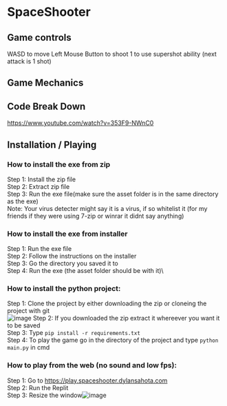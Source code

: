 # SpaceShooter

## Game controls

WASD to move
Left Mouse Button to shoot
1 to use supershot ability (next attack is 1 shot)

## Game Mechanics



## Code Break Down

https://www.youtube.com/watch?v=353F9-NWnC0

## Installation / Playing

### **How to install the exe from zip**

Step 1: Install the zip file\
Step 2: Extract zip file\
Step 3: Run the exe file(make sure the asset folder is in the same directory as the exe)\
Note: Your virus detecter might say it is a virus, if so whitelist it (for my friends if they were using 7-zip or winrar it didnt say anything)

### **How to install the exe from installer**

Step 1: Run the exe file\
Step 2: Follow the instructions on the installer\
Step 3: Go the directory you saved it to\
Step 4: Run the exe (the asset folder should be with it)\

### **How to install the python project**:

Step 1: Clone the project by either downloading the zip or cloneing the project with git\
![image](https://user-images.githubusercontent.com/76439712/148811525-093697d1-0005-48a2-9554-3ab65c30a7a2.png)
Step 2: If you downloaded the zip extract it whereever you want it to be saved\
Step 3: Type ```pip install -r requirements.txt```\
Step 4: To play the game go in the directory of the project and type ```python main.py``` in cmd


### **How to play from the web (no sound and low fps)**:

Step 1: Go to https://play.spaceshooter.dylansahota.com \
Step 2: Run the Replit\
Step 3: Resize the window![image](https://user-images.githubusercontent.com/76439712/148819398-696a3508-e7cc-4773-9f53-c1bbdb3690b8.png)
